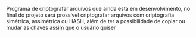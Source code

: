 Programa de criptografar arquivos que ainda está em desenvolvimento, no final do projeto será prossível criptografar arquivos com criptografia simétrica, assimétrica ou HASH, além de ter a possibilidade de copiar ou mudar as chaves assim que o usuário quiser
